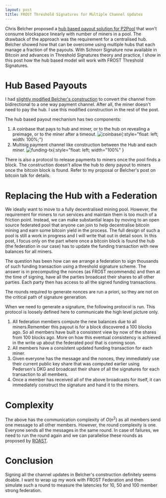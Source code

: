 ```yaml
---
layout: post
title: FROST Threshold Signatures for Multiple Channel Updates
---
```


Chris Belcher proposed a [hub based payout solution for
P2Pool](https://bitcointalk.org/index.php?topic=2135429.0) that won't
consume blockspace linearly with number of miners in a pool. The
drawback of the approach was the requirement for a centralised
hub. Belcher showed how that can be overcome using multiple hubs that
each manage a fraction of the payouts. With Schnorr Signature now
available in Bitcoin and advances in Threshold Signatures theory and
practice, I show in this post how the hub based model will work with
FROST Threshold Signatures.

# Hub Based Payouts

I had [slightly modified Belcher's
construction](https://github.com/pool2win/blog-and-docs/blob/badb88046eef875867ed7084904bc378c6ccf073/proposal/proposal.pdf)
to convert the channel from bidirectional to a one way payment
channel. After all, the miner doesn't need to pay the hub. I use this
modified construction in the rest of the post.

The hub based payout mechanism has two components:

1. A coinbase that pays to hub and miner, or to the hub on revealing a
preimage, or to the miner after a timeout.
![coinbase]({{site.baseurl}}/assets/coinbase.png){:style="float: left; width: 100%;"}
2. Multisig payment channel like construction between the Hub and each miner.
![funding-tx]({{site.baseurl}}/assets/funding-tx.png){:style="float: left; width="100%" }

There is also a protocol to release payments to miners once the pool
finds a block. The construction doesn't allow the hub to deny payout
to miners once the bitcoin block is found. Refer to my proposal or
Belcher's post on bitcoin talk for details.

# Replacing the Hub with a Federation

We ideally want to move to a fully decentralised mining pool. However,
the requirement for miners to run services and maintain them is too
much of a friction point. Instead, we can make substantial leaps by
moving to an open source federated pool that anyone can join to help
decentralise bitcoin mining and earn some bitcoin yield in the
process. The full design of such a pool is still a work in progress
and I will write that out in detail soon. In this post, I focus only
on the part where once a bitcoin block is found the hub (the
federation in our case) has to update the funding transaction with new
balances for all miners.

The question has been how can we arrange a federation to sign
thousands of such funding transaction using a threshold signature
scheme. The answer is in precomputing the nonces (as FROST recommends)
and then at the time of signing, have all the parties broadcast their
shares to all other parties. Each party then has access to all the
signed funding transactions.

The rounds required to generate nonces are run a priori, so they are
not on the critical path of signature generation.

When we need to generate a signature, the following protocol is
run. This protocol is loosely defined here to communicate the high
level picture only.

1. All federation members compute the new balances due to all
   miners.Remember this payout is for a block discovered a 100
   blocks ago. So all members have built a consistent view by now of
   the shares from 100 blocks ago. More on how this eventual
   consistency is achieved in the write up about the federated pool
   that is coming soon.
2. All members have a consistent updated funding transaction for each
   miner.
3. Given everyone has the message and the nonces, they immediately use
   their current public key share that was computed earlier using
   Pedersen's DKG and broadcast their share of all the signatures for each
   transaction to all members.
4. Once a member has received all of the above broadcasts for itself,
   it can immediately construct the signature and hand it to the
   miners.

# Complexity

The above has the communication complexity of $O(n^2)$ as all members
send one message to all other members. However, the round complexity
is one. Everyone sends all the messages in the same round. In case of
failures, we need to run the round again and we can parallelise these
rounds as proposed by [ROAST](https://eprint.iacr.org/2022/550.pdf).

# Conclusion

Signing all the channel updates in Belcher's construction definitely
seems doable. I want to wrap up my work with FROST Federation and then
simulate such a round to measure the latencies for 10, 50 and 100
member strong federation.
